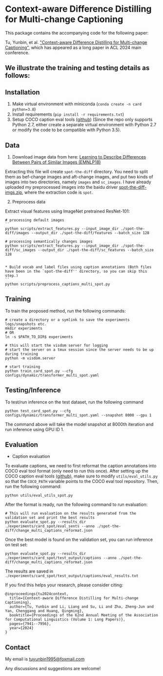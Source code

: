 # Context-aware Difference Distilling for Multi-change Captioning
This package contains the accompanying code for the following paper:

Tu, Yunbin, et al. ["Context-aware Difference Distilling for Multi-change Captioning"](https://aclanthology.org/2024.acl-long.430.pdf), which has appeared as a long paper in ACL 2024 main conference. 

## We illustrate the training and testing details as follows:

## Installation

1. Make virtual environment with miniconda (`conda create -n card python=3.8`)
2. Install requirements (`pip install -r requirements.txt`)
3. Setup COCO caption eval tools ([github](https://github.com/tylin/coco-caption)) (Since the repo only supports Python 2.7, either create a separate virtual environment with Python 2.7 or modify the code to be compatible with Python 3.5).

## Data
1. Download image data from here: [Learning to Describe Differences Between Pairs of Similar Images (EMNLP18)](https://drive.google.com/file/d/1OVb4_3Uec_xbyUk90aWC6LFpKsIOtR7v/view?usp=sharing)

Extracting this file will create `spot-the-diff` directory. 
You need to split them as bef-change images and aft-change images, and put two kinds of images into two directories, namely `images` and `sc_images`. 
I have already uploaded my preprocessed images into the baidu driver [spot-the-diff-imgs.zip](https://pan.baidu.com/s/1KZqibrHe3bT1MBMFi5iG5w), where the extraction code is `spot`.

2. Preprocess data

 Extract visual features using ImageNet pretrained ResNet-101:
```
# processing default images
``
python scripts/extract_features.py --input_image_dir ./spot-the-diff/images --output_dir ./spot-the-diff/features --batch_size 128

# processing semantically changes images
python scripts/extract_features.py --input_image_dir ./spot-the-diff/sc_images --output_dir ./spot-the-diff/sc_features --batch_size 128


* Build vocab and label files using caption annotations (Both files have been in the `spot-the-diff'' directory, so you can skip this step.)
``
python scripts/preprocess_captions_multi_spot.py
```

## Training
To train the proposed method, run the following commands:
```
# create a directory or a symlink to save the experiments logs/snapshots etc.
mkdir experiments
# OR
ln -s $PATH_TO_DIR$ experiments

# this will start the visdom server for logging
# start the server on a tmux session since the server needs to be up during training
python -m visdom.server

# start training
python train_card_spot.py --cfg configs/dynamic/transformer_multi_spot.yaml
```

## Testing/Inference
To test/run inference on the test dataset, run the following command
```
python test_card_spot.py --cfg configs/dynamic/transformer_multi_spot.yaml --snapshot 8000 --gpu 1
```
The command above will take the model snapshot at 8000th iteration and run inference using GPU ID 1.

## Evaluation
* Caption evaluation

To evaluate captions, we need to first reformat the caption annotations into COCO eval tool format (only need to run this once). After setting up the COCO caption eval tools ([github](https://github.com/tylin/coco-caption)), make sure to modify `utils/eval_utils.py` so that the `COCO_PATH` variable points to the COCO eval tool repository. Then, run the following command:
```
python utils/eval_utils_spot.py
```

After the format is ready, run the following command to run evaluation:
```
# This will run evaluation on the results generated from the validation set and print the best results
python evaluate_spot.py --results_dir ./experiments/card_spot/eval_sents --anno ./spot-the-diff/change_multi_captions_reformat.json 
```

Once the best model is found on the validation set, you can run inference on test set:
```
python evaluate_spot.py --results_dir ./experiments/card_spot/test_output/captions --anno ./spot-the-diff/change_multi_captions_reformat.json 
```
The results are saved in `./experiments/card_spot/test_output/captions/eval_results.txt`

If you find this helps your research, please consider citing:
```
@inproceedings{tu2024context,
  title={Context-aware Difference Distilling for Multi-change Captioning},
  author={Tu, Yunbin and Li, Liang and Su, Li and Zha, Zheng-Jun and Yan, Chenggang and Huang, Qingming},
  booktitle={Proceedings of the 62nd Annual Meeting of the Association for Computational Linguistics (Volume 1: Long Papers)},
  pages={7941--7956},
  year={2024}
}
```

## Contact
My email is tuyunbin1995@foxmail.com

Any discussions and suggestions are welcome!


